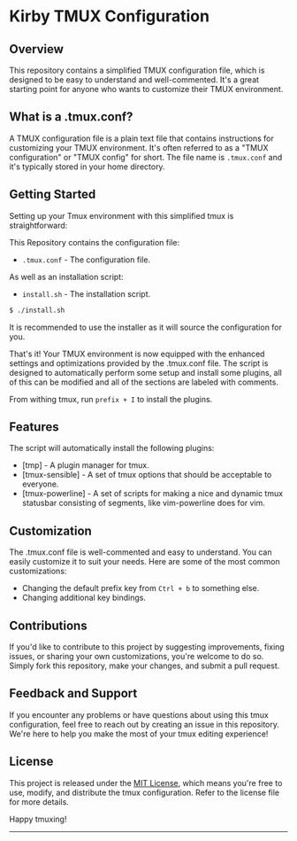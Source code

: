 # Kirby TMUX Configuration

## Overview

This repository contains a simplified TMUX configuration file, which is designed to be easy to understand and well-commented. It's a great starting point for anyone who wants to customize their TMUX environment.

## What is a .tmux.conf?

A TMUX configuration file is a plain text file that contains instructions for customizing your TMUX environment. It's often referred to as a "TMUX configuration" or "TMUX config" for short. The file name is `.tmux.conf` and it's typically stored in your home directory.

## Getting Started

Setting up your Tmux environment with this simplified tmux is straightforward:

This Repository contains the configuration file:
- `.tmux.conf` - The configuration file.

As well as an installation script:
- `install.sh` - The installation script.

```bash
$ ./install.sh
```

It is recommended to use the installer as it will source the configuration for you.

That's it! Your TMUX environment is now equipped with the enhanced settings and optimizations provided by the .tmux.conf file.
The script is designed to automatically perform some setup and install some plugins, all of this can be modified and all of the sections are labeled with comments.

From withing tmux, run `prefix + I` to install the plugins.

## Features

The script will automatically install the following plugins:

- [tmp] - A plugin manager for tmux.
- [tmux-sensible] - A set of tmux options that should be acceptable to everyone.
- [tmux-powerline] - A set of scripts for making a nice and dynamic tmux statusbar consisting of segments, like vim-powerline does for vim.

## Customization

The .tmux.conf file is well-commented and easy to understand. You can easily customize it to suit your needs. Here are some of the most common customizations:

- Changing the default prefix key from `Ctrl + b` to something else.
- Changing additional key bindings.


## Contributions

If you'd like to contribute to this project by suggesting improvements, fixing issues, or sharing your own customizations, you're welcome to do so. Simply fork this repository, make your changes, and submit a pull request.

## Feedback and Support

If you encounter any problems or have questions about using this tmux configuration, feel free to reach out by creating an issue in this repository. We're here to help you make the most of your tmux editing experience!

## License

This project is released under the [MIT License](LICENSE), which means you're free to use, modify, and distribute the tmux configuration. Refer to the license file for more details.

Happy tmuxing!

---